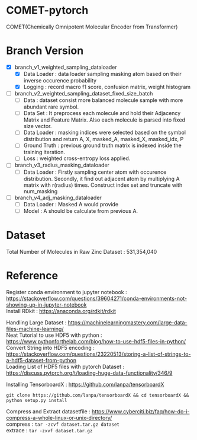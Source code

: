 # COMET-pytorch
COMET(Chemically Omnipotent Molecular Encoder from Transformer)

# Branch Version  
- [X] branch_v1_weighted_sampling_dataloader
    - [X] Data Loader : data loader sampling masking atom based on their inverse occurence probability  
    - [X] Logging : record macro f1 score, confusion matrix, weight histogram  
    
- [ ] branch_v2_weighted_sampling_dataset_fixed_size_batch     
    - [ ] Data : dataset consist more balanced molecule sample with more abundant rare symbol.  
    - [ ] Data Set : It preprocess each molecule and hold their Adjacency Matrix and Feature Matrix. Also each molecule is parsed into fixed size vector.    
    - [ ] Data Loader : masking indices were selected based on the symbol distribution and return A, X, masked_A, masked_X, masked_idx, P  
    - [ ] Ground Truth : previous ground truth matrix is indexed inside the training iteration.  
    - [ ] Loss : weighted cross-entropy loss applied.  
     
- [ ] branch_v3_radius_masking_dataloader  
    - [ ] Data Loader : Firstly sampling center atom with occurence distribution. Secondly, it find out adjacent atom by multiplying A matrix with r(radius) times. Construct index set and truncate with num_masking  
    
- [ ] branch_v4_adj_masking_dataloader  
    - [ ] Data Loader : Masked A would provide  
    - [ ] Model : A should be calculate from previous A.   
    
# Dataset  
Total Number of Molecules in Raw Zinc Dataset : 531,354,040



# Reference  
Register conda environment to jupyter notebook : https://stackoverflow.com/questions/39604271/conda-environments-not-showing-up-in-jupyter-notebook  
Install RDkit : https://anaconda.org/rdkit/rdkit  

Handling Large Dataset : https://machinelearningmastery.com/large-data-files-machine-learning/  
Neat Tutorial to use HDF5 with python : https://www.pythonforthelab.com/blog/how-to-use-hdf5-files-in-python/  
Convert String into HDF5 encoding : https://stackoverflow.com/questions/23220513/storing-a-list-of-strings-to-a-hdf5-dataset-from-python  
Loading List of HDF5 files with pytorch Dataset : https://discuss.pytorch.org/t/loading-huge-data-functionality/346/9   

Installing TensorboardX : https://github.com/lanpa/tensorboardX  
```
git clone https://github.com/lanpa/tensorboardX && cd tensorboardX && python setup.py install
```  

Compress and Extract datasetfile : https://www.cyberciti.biz/faq/how-do-i-compress-a-whole-linux-or-unix-directory/  
compress : ```tar -zcvf dataset.tar.gz dataset```  
extrace : ```tar -zxvf dataset.tar.gz```  

